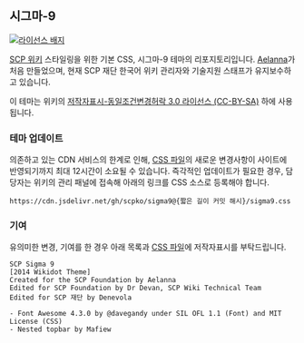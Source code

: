 ## 시그마-9

<p>
  <a href="https://creativecommons.org/licenses/by-sa/3.0/deed.ko">
    <img src="https://img.shields.io/badge/License-CC%20BY--SA%203.0-lightgrey.svg?style=for-the-badge"
         alt="라이선스 배지">
  </a>
</p>

[SCP 위키](http://scpko.wikidot.com) 스타일링을 위한 기본 CSS, 시그마-9 테마의 리포지토리입니다. [Aelanna](http://www.wikidot.com/user:info/aelanna)가 처음 만들었으며, 현재 SCP 재단 한국어 위키 관리자와 기술지원 스태프가 유지보수하고 있습니다.

이 테마는 위키의 [저작자표시-동일조건변경허락 3.0 라이선스 (CC-BY-SA)](https://creativecommons.org/licenses/by-sa/3.0/deed.ko) 하에 사용됩니다.

### 테마 업데이트

의존하고 있는 CDN 서비스의 한계로 인해, [CSS 파일](sigma9.css)의 새로운 변경사항이 사이트에 반영되기까지 최대 12시간이 소요될 수 있습니다. 즉각적인 업데이트가 필요한 경우, 담당자는 위키의 관리 패널에 접속해 아래의 링크를 CSS 소스로 등록해야 합니다.
```
https://cdn.jsdelivr.net/gh/scpko/sigma9@{짧은 길이 커밋 해시}/sigma9.css
```

### 기여

유의미한 변경, 기여를 한 경우 아래 목록과 [CSS 파일](sigma9.css)에 저작자표시를 부탁드립니다.
```
SCP Sigma 9
[2014 Wikidot Theme]
Created for the SCP Foundation by Aelanna
Edited for SCP Foundation by Dr Devan, SCP Wiki Technical Team
Edited for SCP 재단 by Denevola

- Font Awesome 4.3.0 by @davegandy under SIL OFL 1.1 (Font) and MIT License (CSS)
- Nested topbar by Mafiew
```